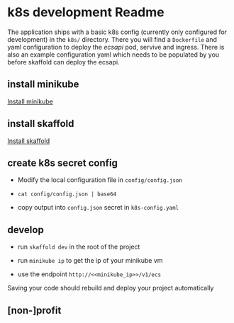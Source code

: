 # k8s development Readme

The application ships with a basic k8s config (currently only configured for development) in the `k8s/` directory.  There you will find a `Dockerfile` and yaml configuration to deploy the *ecsapi* pod, servive and ingress.  There is also an example configuration yaml which needs to be populated by you before skaffold can deploy the ecsapi. 

## install minikube

[Install minikube](https://kubernetes.io/docs/tasks/tools/install-minikube/)

## install skaffold

[Install skaffold](https://skaffold.dev/docs/getting-started/#installing-skaffold)

## create k8s secret config

* Modify the local configuration file in `config/config.json`

* `cat config/config.json | base64`

* copy output into `config.json` secret in `k8s-config.yaml`

## develop

* run `skaffold dev` in the root of the project

* run `minikube ip` to get the ip of your minikube vm

* use the endpoint `http://<<minikube_ip>>/v1/ecs`

Saving your code should rebuild and deploy your project automatically

## [non-]profit